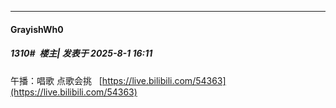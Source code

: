 ﻿
*****

####  GrayishWh0  
##### 1310#         楼主| 发表于 2025-8-1 16:11

午播：唱歌 点歌会挑   [https://live.bilibili.com/54363](https://live.bilibili.com/54363)

